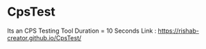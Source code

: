 # CpsTest
Its an CPS Testing Tool Duration =  10 Seconds
Link : https://rishab-creator.github.io/CpsTest/
